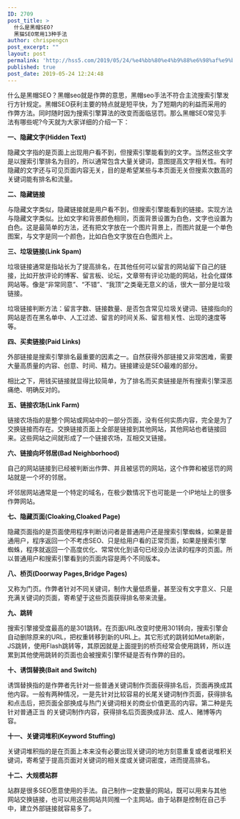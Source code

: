 ```yaml
---
ID: 2709
post_title: >
  什么是黑帽SEO?
  黑猫SEO常用13种手法
author: chrispengcn
post_excerpt: ""
layout: post
permalink: 'http://hss5.com/2019/05/24/%e4%bb%80%e4%b9%88%e6%98%af%e9%bb%91%e5%b8%bdseo-%e9%bb%91%e7%8c%abseo%e5%b8%b8%e7%94%a813%e7%a7%8d%e6%89%8b%e6%b3%95/'
published: true
post_date: 2019-05-24 12:24:48
---
```

<article class="article-content">什么是黑帽SEO？黑帽seo就是作弊的意思，黑帽seo手法不符合主流搜索引擎发行方针规定。黑帽SEO获利主要的特点就是短平快，为了短期内的利益而采用的作弊方法。同时随时因为搜索引擎算法的改变而面临惩罚。那么黑帽SEO常见手法有哪些呢?今天就为大家详细的介绍一下：

<strong>一、隐藏文字(Hidden Text)</strong>

隐藏文字指的是页面上出现用户看不到，但搜索引擎能看到的文字。当然这些文字是以搜索引擎排名为目的，所以通常包含大量关键词，意图提高文字相关性。有时隐藏的文字还与可见页面内容无关，目的是希望某些与本页面无关但搜索次数高的关键词能有排名和流量。

<strong>二、隐藏链接</strong>

与隐藏文字类似，隐藏链接就是用户看不到，但搜索引擎能看到的链接。实现方法与隐藏文字类似。比如文字和背景颜色相同，页面背景设置为白色，文字也设置为白色。这是最简单的方法，还有把文字放在一个图片背景上，而图片就是一个单色图案，与文字是同一个颜色，比如白色文字放在白色图片上。

<strong>三、垃圾链接(Link Spam)</strong>

垃圾链接通常是指站长为了提高排名，在其他任何可以留言的网站留下自己的链接，比如开放评论的博客、留言板、论坛，文章带有评论功能的网站，社会化媒体网站等。像是“非常同意”、“不错”、“我顶”之类毫无意义的话，很大一部分是垃圾链接。

垃圾链接判断方法：留言字数、链接数量、是否包含常见垃圾关键词、链接指向的网站是否在黑名单中、人工过滤、留言的时间关系、留言相关性、出现的速度等等。

<strong>四、买卖链接(Paid Links)</strong>

外部链接是搜索引擎排名最重要的因素之一。自然获得外部链接又非常困难，需要大量高质量的内容、创意、时间、精力。链接建设是SEO最难的部分。

相比之下，用钱买链接就显得比较简单，为了排名而买卖链接是所有搜索引擎深恶痛绝、明确反对的。

<strong>五、链接农场(Link Farm)</strong>

链接农场指的是整个网站或网站中的一部分页面，没有任何实质内容，完全是为了交换链接而存在。交换链接页面上全部是链接到其他网站，其他网站也者链接回来。这些网站之间就形成了一个链接农场，互相交叉链接。

<strong>六、链接向坏邻居(Bad Neighborhood)</strong>

自己的网站链接到已经被判断出作弊、并且被惩罚的网站，这个作弊和被惩罚的网站就是一个坏的邻居。

坏邻居网站通常是一个特定的域名，在极少数情况下也可能是一个IP地址上的很多作弊网站。

<strong>七、隐藏页面(Cloaking,Cloaked Page)</strong>

隐藏页面指的是页面使用程序判断访问者是普通用户还是搜索引擎蜘蛛，如果是普通用户，程序返回一个不考虑SEO、只是给用户看的正常页面，如果是搜索引擎蜘蛛，程序就返回一个高度优化、常常优化到语句已经没办法读的程序的页面。所以普通用户和搜索引擎看到的页面内容是两个不同版本。

<strong>八、桥页(Doorway Pages,Bridge Pages)</strong>

又称为门页。作弊者针对不同关键词，制作大量低质量，甚至没有文字意义、只是充满关键词的页面，寄希望于这些页面获得排名带来流量。

<strong>九、跳转</strong>

搜索引擎接受度最高的是301跳转。在页面URL改变时使用301转向，搜索引擎会自动删除原来的URL，把权重转移到新的URL上。其它形式的跳转如Meta刷新，JS跳转，使用Flash跳转等，其原因就是上面提到的桥页经常会使用跳转，所以连累到其他使用跳转的页面也会被搜索引擎怀疑是否有作弊的目的。

<strong>十、诱饵替换(Bait and Switch)</strong>

诱饵替换指的是作弊者先针对一些普通关键词制作页面获得排名后，页面再换成其他内容。一般有两种情况，一是先针对比较容易的长尾关键词制作页面，获得排名和点击后，把页面全部换成与热门关键词相关的商业价值更高的内容。第二种是先针对普通正当 的关键词制作内容，获得排名后页面换成非法、成人、赌博等内容。

<strong>十一、关键词堆积(Keyword Stuffing)</strong>

关键词堆积指的是在页面上本来没有必要出现关键词的地方刻意重复或者说堆积关键词，寄希望于提高页面对关键词的相关度或关键词密度，进而提高排名。

<strong>十二、大规模站群</strong>

站群是很多SEO愿意使用的手法。自己制作一定数量的网站，既可以用来与其他网站交换链接，也可以用这些网站共同推一个主网站。由于站群是控制在自己手中，建立外部链接就容易多了。

</article>